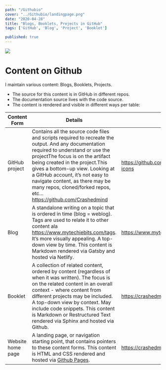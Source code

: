 ```yaml
---
path: "/Githubio"
cover: "../Githubio/landingpage.png"
date: "2020-04-28"
title: "Blogs, Booklets, Projects in GitHub"
tags: ['GitHub', 'Blog', 'Project', 'Booklet']

published: true
---
```


![](Githubio/landingpage.png)


# Content on Github

I maintain various content: Blogs, Booklets, Projects. 

* The source for this content is in GitHub in different repos.
* The documentation source lives with the code source.
* The content is rendered and visible in different ways per table:

| Content Form      | Details                                                                                                                                                                                                                                                                                                                                                                                      | Example                                               |   |   |
|-------------------|--------------------------------------------------------------------------------------------------------------------------------------------------------------------------------------------------------------------------------------------------------------------------------------------------------------------------------------------------------------------------------------------|-------------------------------------------------------|---|---|
| GitHub project    | Contains all the source code files and scripts required to recreate the output. And any documentation required to understand or use the projectThe focus is on the artifact being created in the project.This gives a bottom-up view. Looking at a GitHub account, it’s not easy to navigate content, as there may be many repos, cloned/forked repos, etc… https://github.com/Crashedmind | https://github.com/Crashedmind/PlantUML-Elastic-icons |   |   |
| Blog              | A standalone writing on a topic that is ordered in time (blog = weblog). Tags are used to relate it to other content ala https://www.mytechiebits.com/tags. It’s more visually appealing. A top-down view by time. This content is Markdown rendered via Gatsby and hosted via Netlify.                                                                                                                                                                           | https://www.mytechiebits.com/ElasticSearchPlantuml    |   |   |
| Booklet           | A collection of related content, ordered by content (regardless of when it was written). The focus is on the related content in an overall context - where content from different projects may be included. A top-down view by context. May include code snippets. This content is Markdown or Restructured Text rendered via Sphinx and hosted via Github.                                                                                                                            | https://crashedmind.github.io/docdac-site/            |   |   |
| Website home page | A landing page, or navigation starting point, that contains pointers to these content forms. This content is HTML and CSS rendered and hosted via [Github Pages](https://pages.github.com/).                                                                                                                                                                                                                                                                                                                                         | https://crashedmind.github.io                                        |   |   |





